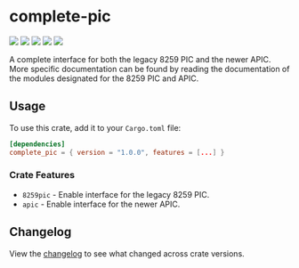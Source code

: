# complete-pic

![](https://img.shields.io/github/actions/workflow/status/bindsdev/complete-pic/ci.yml?style=flat-square)
![](https://img.shields.io/crates/v/complete-pic?style=flat-square)
![](https://img.shields.io/crates/d/complete-pic?style=flat-square)
![](https://img.shields.io/crates/l/complete-pic?style=flat-square)
![](https://img.shields.io/docsrs/complete-pic?style=flat-square)

A complete interface for both the legacy 8259 PIC and the newer APIC. More specific documentation can be found by reading the documentation of the
modules designated for the 8259 PIC and APIC. 

## Usage
To use this crate, add it to your `Cargo.toml` file:
```toml
[dependencies]
complete_pic = { version = "1.0.0", features = [...] }
```
   
### Crate Features
- `8259pic` - Enable interface for the legacy 8259 PIC.
- `apic` - Enable interface for the newer APIC.

## Changelog

View the [changelog](/CHANGELOG.md) to see what changed across crate versions.
